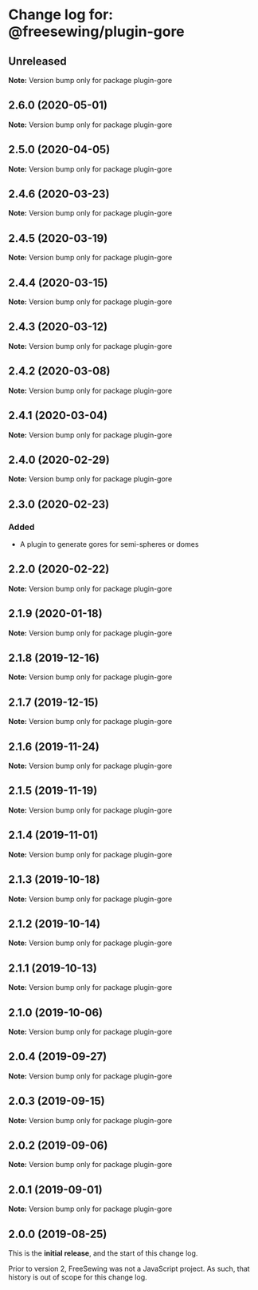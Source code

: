 # Change log for: @freesewing/plugin-gore

## Unreleased

**Note:** Version bump only for package plugin-gore

## 2.6.0 (2020-05-01)

**Note:** Version bump only for package plugin-gore

## 2.5.0 (2020-04-05)

**Note:** Version bump only for package plugin-gore

## 2.4.6 (2020-03-23)

**Note:** Version bump only for package plugin-gore

## 2.4.5 (2020-03-19)

**Note:** Version bump only for package plugin-gore

## 2.4.4 (2020-03-15)

**Note:** Version bump only for package plugin-gore

## 2.4.3 (2020-03-12)

**Note:** Version bump only for package plugin-gore

## 2.4.2 (2020-03-08)

**Note:** Version bump only for package plugin-gore

## 2.4.1 (2020-03-04)

**Note:** Version bump only for package plugin-gore

## 2.4.0 (2020-02-29)

**Note:** Version bump only for package plugin-gore

## 2.3.0 (2020-02-23)

### Added

- A plugin to generate gores for semi-spheres or domes

## 2.2.0 (2020-02-22)

**Note:** Version bump only for package plugin-gore

## 2.1.9 (2020-01-18)

**Note:** Version bump only for package plugin-gore

## 2.1.8 (2019-12-16)

**Note:** Version bump only for package plugin-gore

## 2.1.7 (2019-12-15)

**Note:** Version bump only for package plugin-gore

## 2.1.6 (2019-11-24)

**Note:** Version bump only for package plugin-gore

## 2.1.5 (2019-11-19)

**Note:** Version bump only for package plugin-gore

## 2.1.4 (2019-11-01)

**Note:** Version bump only for package plugin-gore

## 2.1.3 (2019-10-18)

**Note:** Version bump only for package plugin-gore

## 2.1.2 (2019-10-14)

**Note:** Version bump only for package plugin-gore

## 2.1.1 (2019-10-13)

**Note:** Version bump only for package plugin-gore

## 2.1.0 (2019-10-06)

**Note:** Version bump only for package plugin-gore

## 2.0.4 (2019-09-27)

**Note:** Version bump only for package plugin-gore

## 2.0.3 (2019-09-15)

**Note:** Version bump only for package plugin-gore

## 2.0.2 (2019-09-06)

**Note:** Version bump only for package plugin-gore

## 2.0.1 (2019-09-01)

**Note:** Version bump only for package plugin-gore

## 2.0.0 (2019-08-25)

This is the **initial release**, and the start of this change log.

Prior to version 2, FreeSewing was not a JavaScript project.
As such, that history is out of scope for this change log.
